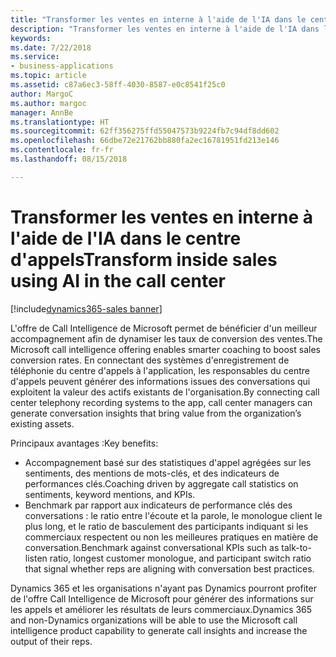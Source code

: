 ```yaml
---
title: "Transformer les ventes en interne à l'aide de l'IA dans le centre d'appels"
description: "Transformer les ventes en interne à l'aide de l'IA dans le centre d'appels"
keywords: 
ms.date: 7/22/2018
ms.service:
- business-applications
ms.topic: article
ms.assetid: c87a6ec3-58ff-4030-8587-e0c8541f25c0
author: MargoC
ms.author: margoc
manager: AnnBe
ms.translationtype: HT
ms.sourcegitcommit: 62ff356275ffd55047573b9224fb7c94df8dd602
ms.openlocfilehash: 66dbe72e21762bb880fa2ec16781951fd213e146
ms.contentlocale: fr-fr
ms.lasthandoff: 08/15/2018

---
```


# <a name="transform-inside-sales-using-ai-in-the-call-center"></a><span data-ttu-id="f93c1-103">Transformer les ventes en interne à l'aide de l'IA dans le centre d'appels</span><span class="sxs-lookup"><span data-stu-id="f93c1-103">Transform inside sales using AI in the call center</span></span>

[!include[dynamics365-sales banner](../includes/dynamics365-sales.md)]





<span data-ttu-id="f93c1-104">L'offre de Call Intelligence de Microsoft permet de bénéficier d'un meilleur accompagnement afin de dynamiser les taux de conversion des ventes.</span><span class="sxs-lookup"><span data-stu-id="f93c1-104">The Microsoft call intelligence offering enables smarter coaching to boost sales conversion rates.</span></span> <span data-ttu-id="f93c1-105">En connectant des systèmes d'enregistrement de téléphonie du centre d'appels à l'application, les responsables du centre d'appels peuvent générer des informations issues des conversations qui exploitent la valeur des actifs existants de l'organisation.</span><span class="sxs-lookup"><span data-stu-id="f93c1-105">By connecting call center telephony recording systems to the app, call center managers can generate conversation insights that bring value from the organization’s existing assets.</span></span>

<span data-ttu-id="f93c1-106">Principaux avantages :</span><span class="sxs-lookup"><span data-stu-id="f93c1-106">Key benefits:</span></span>

-   <span data-ttu-id="f93c1-107">Accompagnement basé sur des statistiques d'appel agrégées sur les sentiments, des mentions de mots-clés, et des indicateurs de performances clés.</span><span class="sxs-lookup"><span data-stu-id="f93c1-107">Coaching driven by aggregate call statistics on sentiments, keyword mentions, and KPIs.</span></span> 
-   <span data-ttu-id="f93c1-108">Benchmark par rapport aux indicateurs de performance clés des conversations : le ratio entre l'écoute et la parole, le monologue client le plus long, et le ratio de basculement des participants indiquant si les commerciaux respectent ou non les meilleures pratiques en matière de conversation.</span><span class="sxs-lookup"><span data-stu-id="f93c1-108">Benchmark against conversational KPIs such as talk-to-listen ratio, longest customer monologue, and participant switch ratio that signal whether reps are aligning with conversation best practices.</span></span>

<span data-ttu-id="f93c1-109">Dynamics 365 et les organisations n'ayant pas Dynamics pourront profiter de l'offre Call Intelligence de Microsoft pour générer des informations sur les appels et améliorer les résultats de leurs commerciaux.</span><span class="sxs-lookup"><span data-stu-id="f93c1-109">Dynamics 365 and non-Dynamics organizations will be able to use the Microsoft call intelligence product capability to generate call insights and increase the output of their reps.</span></span>

